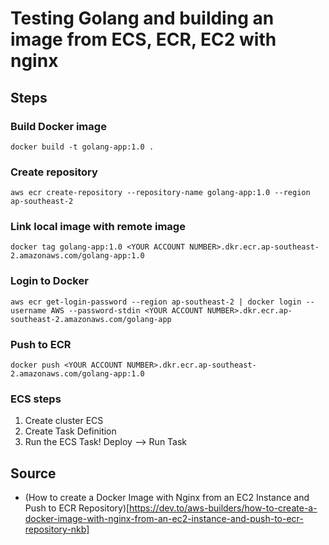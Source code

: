 # Testing Golang and building an image from ECS, ECR, EC2 with nginx

## Steps

### Build Docker image
```shell
docker build -t golang-app:1.0 .
```

### Create repository
```shell
aws ecr create-repository --repository-name golang-app:1.0 --region ap-southeast-2
```

### Link local image with remote image
```shell
docker tag golang-app:1.0 <YOUR ACCOUNT NUMBER>.dkr.ecr.ap-southeast-2.amazonaws.com/golang-app:1.0
```

### Login to Docker
```shell
aws ecr get-login-password --region ap-southeast-2 | docker login --username AWS --password-stdin <YOUR ACCOUNT NUMBER>.dkr.ecr.ap-southeast-2.amazonaws.com/golang-app
```

### Push to ECR
```shell
docker push <YOUR ACCOUNT NUMBER>.dkr.ecr.ap-southeast-2.amazonaws.com/golang-app:1.0
```

### ECS steps
1. Create cluster ECS
2. Create Task Definition
3. Run the ECS Task! Deploy --> Run Task

## Source

* (How to create a Docker Image with Nginx from an EC2 Instance and Push to ECR Repository)[https://dev.to/aws-builders/how-to-create-a-docker-image-with-nginx-from-an-ec2-instance-and-push-to-ecr-repository-nkb]